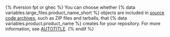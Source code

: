 {% ifversion fpt or ghec %}
You can choose whether {% data variables.large_files.product_name_short %} objects are included in [source code archives](/repositories/working-with-files/using-files/downloading-source-code-archives), such as ZIP files and tarballs, that {% data variables.product.product_name %} creates for your repository. For more information, see [AUTOTITLE](/repositories/managing-your-repositorys-settings-and-features/managing-repository-settings/managing-git-lfs-objects-in-archives-of-your-repository).
{% endif %}
